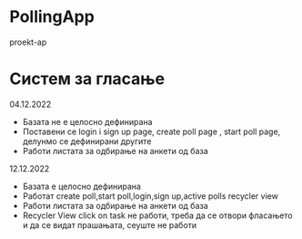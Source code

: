 # PollingApp
proekt-ap
# Систем за гласање
04.12.2022
<br> 
<ul>
  <li>Базата не е целосно дефинирана</li>
  <li>Поставени се login i sign up page, create poll page , start poll page, делунмо се дефинирани другите </li>
  <li>Работи листата за одбирање на анкети од база</li>
</ul>

12.12.2022
<ul>
  <li>Базата е целосно дефинирана</li>
  <li>Работат create poll,start poll,login,sign up,active polls recycler view </li>
  <li>Работи листата за одбирање на анкети од база</li>
  <li>Recycler View click on task не работи, треба да се отвори фласањето и да се видат прашањата, сеуште не работи</li>
</ul>
